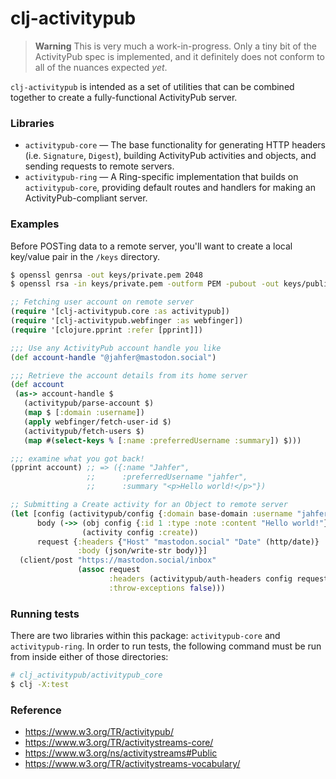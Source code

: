 # clj-activitypub

> **Warning**
> This is very much a work-in-progress. Only a tiny bit of the ActivityPub spec is implemented, and it definitely does not conform to all of the nuances expected _yet_.

`clj-activitypub` is intended as a set of utilities that can be combined together to create a fully-functional ActivityPub server.

### Libraries
- `activitypub-core` — The base functionality for generating HTTP headers (i.e. `Signature`, `Digest`), building ActivityPub activities and objects, and sending requests to remote servers.
- `activitypub-ring` — A Ring-specific implementation that builds on `activitypub-core`, providing default routes and handlers for making an ActivityPub-compliant server.

### Examples

Before POSTing data to a remote server, you'll want to create a local key/value pair in the `/keys` directory.

```bash
$ openssl genrsa -out keys/private.pem 2048
$ openssl rsa -in keys/private.pem -outform PEM -pubout -out keys/public.pem
```

```clj
;; Fetching user account on remote server
(require '[clj-activitypub.core :as activitypub])
(require '[clj-activitypub.webfinger :as webfinger])
(require '[clojure.pprint :refer [pprint]])

;;; Use any ActivityPub account handle you like
(def account-handle "@jahfer@mastodon.social")

;;; Retrieve the account details from its home server
(def account
 (as-> account-handle $
   (activitypub/parse-account $)
   (map $ [:domain :username])
   (apply webfinger/fetch-user-id $)
   (activitypub/fetch-users $)
   (map #(select-keys % [:name :preferredUsername :summary]) $)))

;;; examine what you got back!
(pprint account) ;; => ({:name "Jahfer",
                 ;;      :preferredUsername "jahfer",
                 ;;      :summary "<p>Hello world!</p>"})
```

```clj
;; Submitting a Create activity for an Object to remote server
(let [config (activitypub/config {:domain base-domain :username "jahfer"})
      body (->> (obj config {:id 1 :type :note :content "Hello world!"})
                (activity config :create))
      request {:headers {"Host" "mastodon.social" "Date" (http/date)}
               :body (json/write-str body)}]
  (client/post "https://mastodon.social/inbox"
               (assoc request
                      :headers (activitypub/auth-headers config request)
                      :throw-exceptions false)))
```

### Running tests

There are two libraries within this package: `activitypub-core` and `activitypub-ring`. In order to run tests, the following command must be run from inside either of those directories:

```bash
# clj_activitypub/activitypub_core
$ clj -X:test
```

### Reference
- https://www.w3.org/TR/activitypub/
- https://www.w3.org/TR/activitystreams-core/
- https://www.w3.org/ns/activitystreams#Public
- https://www.w3.org/TR/activitystreams-vocabulary/
